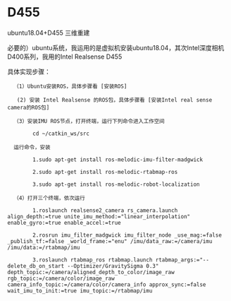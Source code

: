 # D455
ubuntu18.04+D455 三维重建

必要的）ubuntu系统，我运用的是虚拟机安装ubuntu18.04，其次Intel深度相机D400系列，我用的Intel Realsense D455

具体实现步骤：

      （1）Ubuntu安装ROS，具体步骤看 [安装ROS]
   
       (2) 安装 Intel Realsense 的ROS包，具体步骤看 [安装Intel real sense camera的ROS包]
       
      （3）安装IMU ROS节点，打开终端，运行下列命令进入工作空间
      
            cd ~/catkin_ws/src
            
      运行命令，安装
      
            1.sudo apt-get install ros-melodic-imu-filter-madgwick
            
            2.sudo apt-get install ros-melodic-rtabmap-ros
            
            3.sudo apt-get install ros-melodic-robot-localization

      （4）打开三个终端，依次运行
      
            1.roslaunch realsense2_camera rs_camera.launch align_depth:=true unite_imu_method:="linear_interpolation" enable_gyro:=true enable_accel:=true
            
            2.rosrun imu_filter_madgwick imu_filter_node _use_mag:=false _publish_tf:=false _world_frame:="enu" /imu/data_raw:=/camera/imu /imu/data:=/rtabmap/imu
            
            3.roslaunch rtabmap_ros rtabmap.launch rtabmap_args:="--delete_db_on_start --Optimizer/GravitySigma 0.3" depth_topic:=/camera/aligned_depth_to_color/image_raw rgb_topic:=/camera/color/image_raw camera_info_topic:=/camera/color/camera_info approx_sync:=false wait_imu_to_init:=true imu_topic:=/rtabmap/imu
            
